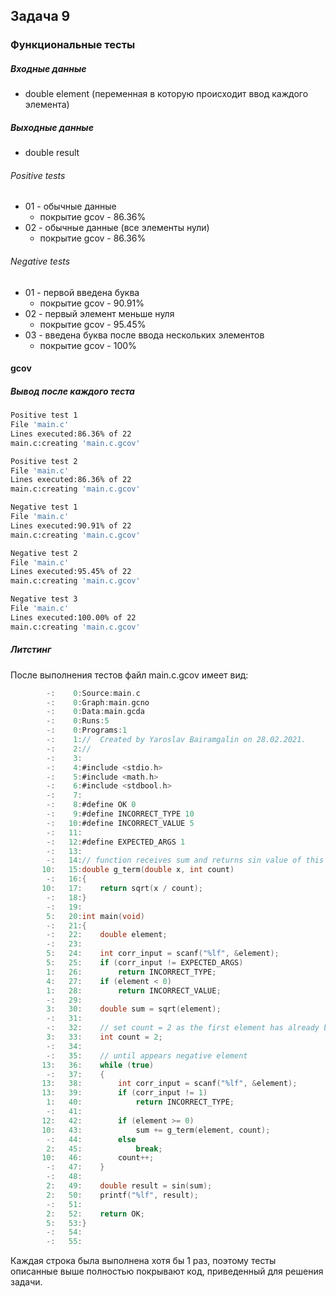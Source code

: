## Задача 9

### Функциональные тесты
##### Входные данные

- double element (переменная в которую происходит ввод каждого элемента)

##### Выходные данные

- double result

###### Positive tests

- 01 - обычные данные
    - покрытие gcov - 86.36%
- 02 - обычные данные (все элементы нули)
    - покрытие gcov - 86.36%

###### Negative tests

- 01 - первой введена буква
    - покрытие gcov - 90.91%
- 02 - первый элемент меньше нуля
    - покрытие gcov - 95.45%
- 03 - введена буква после ввода нескольких элементов
    - покрытие gcov - 100%

#### gcov
##### Вывод после каждого теста

```bash
Positive test 1
File 'main.c'
Lines executed:86.36% of 22
main.c:creating 'main.c.gcov'

Positive test 2
File 'main.c'
Lines executed:86.36% of 22
main.c:creating 'main.c.gcov'

Negative test 1
File 'main.c'
Lines executed:90.91% of 22
main.c:creating 'main.c.gcov'

Negative test 2
File 'main.c'
Lines executed:95.45% of 22
main.c:creating 'main.c.gcov'

Negative test 3
File 'main.c'
Lines executed:100.00% of 22
main.c:creating 'main.c.gcov'
```

##### Литстинг
После выполнения тестов файл main.c.gcov имеет вид:

```C
        -:    0:Source:main.c
        -:    0:Graph:main.gcno
        -:    0:Data:main.gcda
        -:    0:Runs:5
        -:    0:Programs:1
        -:    1://  Created by Yaroslav Bairamgalin on 28.02.2021.
        -:    2://
        -:    3:
        -:    4:#include <stdio.h>
        -:    5:#include <math.h>
        -:    6:#include <stdbool.h>
        -:    7:
        -:    8:#define OK 0
        -:    9:#define INCORRECT_TYPE 10
        -:   10:#define INCORRECT_VALUE 5
        -:   11:
        -:   12:#define EXPECTED_ARGS 1
        -:   13:
        -:   14:// function receives sum and returns sin value of this sum
       10:   15:double g_term(double x, int count)
        -:   16:{
       10:   17:    return sqrt(x / count);
        -:   18:}
        -:   19:
        5:   20:int main(void)
        -:   21:{
        -:   22:    double element;
        -:   23:
        5:   24:    int corr_input = scanf("%lf", &element);
        5:   25:    if (corr_input != EXPECTED_ARGS)
        1:   26:        return INCORRECT_TYPE;
        4:   27:    if (element < 0)
        1:   28:        return INCORRECT_VALUE;
        -:   29:
        3:   30:    double sum = sqrt(element);
        -:   31:    
        -:   32:    // set count = 2 as the first element has already been given
        3:   33:    int count = 2;
        -:   34:    
        -:   35:    // until appears negative element
       13:   36:    while (true)
        -:   37:    {
       13:   38:        int corr_input = scanf("%lf", &element);
       13:   39:        if (corr_input != 1)
        1:   40:            return INCORRECT_TYPE;
        -:   41:
       12:   42:        if (element >= 0)
       10:   43:            sum += g_term(element, count);
        -:   44:        else
        2:   45:            break;
       10:   46:        count++;
        -:   47:    }
        -:   48:
        2:   49:    double result = sin(sum);
        2:   50:    printf("%lf", result);
        -:   51:
        2:   52:    return OK;
        5:   53:}
        -:   54:
        -:   55:
```

Каждая строка была выполнена хотя бы 1 раз, поэтому тесты описанные выше
полностью покрывают код, приведенный для решения задачи.
